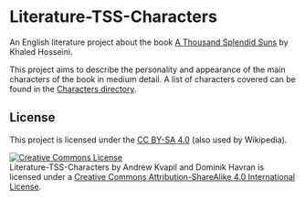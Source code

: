 
# Literature-TSS-Characters
An English literature project about the book [A Thousand Splendid Suns](https://en.wikipedia.org/wiki/A_Thousand_Splendid_Suns) by Khaled Hosseini.

This project aims to describe the personality and appearance of the main characters of the book in medium detail. A list of characters covered can be found in the [Characters directory](https://github.com/AndySoft/Literature-TSS-Characters/tree/master/Characters).

## License

This project is licensed under the [CC BY-SA 4.0](http://creativecommons.org/licenses/by-sa/4.0/) (also used by Wikipedia).

<a rel="license" href="http://creativecommons.org/licenses/by-sa/4.0/"><img alt="Creative Commons License" style="border-width:0" src="https://i.creativecommons.org/l/by-sa/4.0/88x31.png" /></a><br /><span xmlns:dct="http://purl.org/dc/terms/" href="http://purl.org/dc/dcmitype/Text" property="dct:title" rel="dct:type">Literature-TSS-Characters</span> by <span xmlns:cc="http://creativecommons.org/ns#" property="cc:attributionName">Andrew Kvapil and Dominik Havran</span> is licensed under a <a rel="license" href="http://creativecommons.org/licenses/by-sa/4.0/">Creative Commons Attribution-ShareAlike 4.0 International License</a>.

